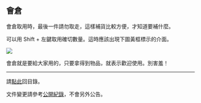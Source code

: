 ## 會倉

會倉取用時，最後一件請勿取走，這樣補貨比較方便，才知道要補什麼。

可以用 Shift + 左鍵取用確切數量。這時應該出現下圖黃框標示的介面。

![](https://dalechou.github.com/wow/guild_bank.png)

會倉就是要給大家用的，只要拿得到物品，就表示歡迎使用。別害羞！

--- 

請[點此](https://dalechou.github.io/wow/)回目錄。

文件變更請參考[公開紀錄](https://github.com/dalechou/wow/commits/master/bank.md)，不會另外公告。
